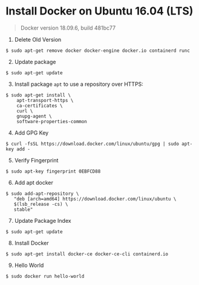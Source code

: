# Install Docker on Ubuntu 16.04 (LTS) 

> Docker version 18.09.6, build 481bc77  

1. Delete Old Version  
```
$ sudo apt-get remove docker docker-engine docker.io containerd runc
```

2. Update package  
```
$ sudo apt-get update
```

3. Install package `apt` to use a repository over HTTPS:
```
$ sudo apt-get install \
    apt-transport-https \
    ca-certificates \
    curl \
    gnupg-agent \
    software-properties-common
```

4. Add GPG Key 
```
$ curl -fsSL https://download.docker.com/linux/ubuntu/gpg | sudo apt-key add -
```

5. Verify Fingerprint
```
$ sudo apt-key fingerprint 0EBFCD88
```

6. Add apt docker  
```
$ sudo add-apt-repository \
   "deb [arch=amd64] https://download.docker.com/linux/ubuntu \
   $(lsb_release -cs) \
   stable"
```

7. Update Package Index
```
$ sudo apt-get update  
```

8. Install Docker
```
$ sudo apt-get install docker-ce docker-ce-cli containerd.io
```

9. Hello World  
```
$ sudo docker run hello-world
```
